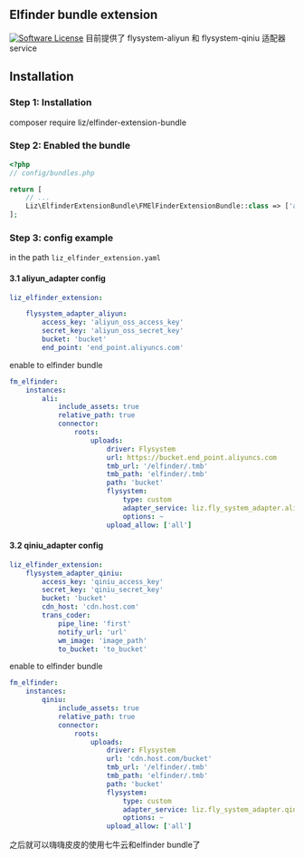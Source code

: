 ## Elfinder bundle extension
[![Software License](https://img.shields.io/badge/license-MIT-brightgreen.svg?style=flat-square)](LICENSE)
目前提供了 flysystem-aliyun 和 flysystem-qiniu 适配器service

## Installation
### Step 1: Installation
composer require liz/elfinder-extension-bundle
### Step 2: Enabled the bundle

```php
<?php
// config/bundles.php

return [
    // ...  
    Liz\ElfinderExtensionBundle\FMElFinderExtensionBundle::class => ['all'=>true],
];

```
### Step 3: config example
in the path `liz_elfinder_extension.yaml`
#### 3.1 aliyun_adapter config
```yaml
liz_elfinder_extension:

    flysystem_adapter_aliyun:
        access_key: 'aliyun_oss_access_key'
        secret_key: 'aliyun_oss_secret_key'
        bucket: 'bucket'
        end_point: 'end_point.aliyuncs.com'
```

enable to elfinder bundle
```yaml
fm_elfinder:
    instances:
        ali:
            include_assets: true
            relative_path: true
            connector:
                roots:
                    uploads:
                        driver: Flysystem
                        url: https://bucket.end_point.aliyuncs.com
                        tmb_url: '/elfinder/.tmb'
                        tmb_path: 'elfinder/.tmb'
                        path: 'bucket'
                        flysystem:
                            type: custom
                            adapter_service: liz.fly_system_adapter.ali_yun
                            options: ~
                        upload_allow: ['all']
```
#### 3.2 qiniu_adapter config
```yaml
liz_elfinder_extension:
    flysystem_adapter_qiniu:
        access_key: 'qiniu_access_key'
        secret_key: 'qiniu_secret_key'
        bucket: 'bucket'
        cdn_host: 'cdn.host.com'
        trans_coder:
            pipe_line: 'first'
            notify_url: 'url'
            wm_image: 'image_path'
            to_bucket: 'to_bucket'
```

enable to elfinder bundle
```yaml
fm_elfinder:
    instances:
        qiniu:
            include_assets: true
            relative_path: true
            connector:
                roots:
                    uploads:
                        driver: Flysystem
                        url: 'cdn.host.com/bucket'
                        tmb_url: '/elfinder/.tmb'
                        tmb_path: 'elfinder/.tmb'
                        path: 'bucket'
                        flysystem:
                            type: custom
                            adapter_service: liz.fly_system_adapter.qiniu
                            options: ~
                        upload_allow: ['all']

```

之后就可以嗨嗨皮皮的使用七牛云和elfinder bundle了


